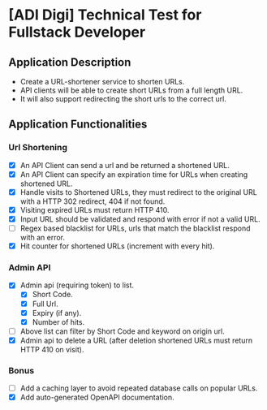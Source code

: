 # [ADI Digi] Technical Test for Fullstack Developer

## Application Description

- Create a URL-shortener service to shorten URLs.
- API clients will be able to create short URLs from a full length URL.
- It will also support redirecting the short urls to the correct url.

## Application Functionalities

### Url Shortening

- [x] An API Client can send a url and be returned a shortened URL.
- [x] An API Client can specify an expiration time for URLs when creating shortened URL.
- [x] Handle visits to Shortened URLs, they must redirect to the original URL with a HTTP 302 redirect, 404 if not found.
- [x] Visiting expired URLs must return HTTP 410.
- [x] Input URL should be validated and respond with error if not a valid URL.
- [ ] Regex based blacklist for URLs, urls that match the blacklist respond with an error.
- [x] Hit counter for shortened URLs (increment with every hit).

### Admin API

- [x] Admin api (requiring token) to list.
  - [x] Short Code.
  - [x] Full Url.
  - [x] Expiry (if any).
  - [x] Number of hits.
- [ ] Above list can filter by Short Code and keyword on origin url.
- [x] Admin api to delete a URL (after deletion shortened URLs must return HTTP 410 on visit).

### Bonus
- [ ] Add a caching layer to avoid repeated database calls on popular URLs.
- [x] Add auto-generated OpenAPI documentation.
